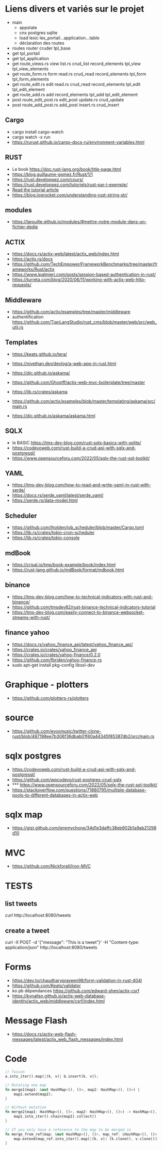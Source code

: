 # Liens divers et variés sur le projet


- main
    - appstate
    - cnx postgres sqlite
    - load lexic lex_portail...application...table
    - déclaration des routes
- routes    router                              cruder                                  tpl_base
- get                                                                               tpl_portail
- get                                                                               tpl_application
- get   route_views.rs          view        list.rs     crud_list   record_elements tpl_view        tpl_view_elements
- get   route_form.rs           form        read.rs     crud_read   record_elements tpl_form        tpl_form_elements
- get   route_edit.rs           edit        read.rs     crud_read   record_elements tpl_edit        tpl_edit_element
- get   route_add.rs            add                                 record_elements tpl_add         tpl_edit_element
- post  route_edit_post.rs      edit_post   update.rs   crud_update
- post  route_add_post.rs       add_post    insert.rs   crud_insert


## Cargo
- cargo install cargo-watch
- cargo watch -x run
- https://rurust.github.io/cargo-docs-ru/environment-variables.html

## RUST
- Le book https://doc.rust-lang.org/book/title-page.html
- https://blog.guillaume-gomez.fr/Rust/1/1
- https://rust.developpez.com/cours/
- https://rust.developpez.com/tutoriels/rust-par-l-exemple/
- [Read the tutorial article](https://docs.qovery.com/guides/tutorial/create-a-blazingly-fast-api-in-rust/)
- https://blog.logrocket.com/understanding-rust-string-str/

## modules
- https://larouille.github.io/modules/#mettre-notre-module-dans-un-fichier-dedie


## ACTIX
- https://docs.rs/actix-web/latest/actix_web/index.html
- https://actix.rs/docs
- https://github.com/TechEmpower/FrameworkBenchmarks/tree/master/frameworks/Rust/actix
- https://www.lpalmieri.com/posts/session-based-authentication-in-rust/
- https://turreta.com/blog/2020/06/11/working-with-actix-web-http-requests/

## Middleware
- https://github.com/actix/examples/tree/master/middleware
- authentification https://github.com/TianLangStudio/rust_cms/blob/master/web/src/web_util.rs

## Templates
- https://keats.github.io/tera/
- https://nivethan.dev/devlog/a-web-app-in-rust.html

- https://djc.github.io/askama/
- https://github.com/Ghostff/actix-web-mvc-boilerplate/tree/master
- https://lib.rs/crates/askama
- https://github.com/actix/examples/blob/master/templating/askama/src/main.rs
- https://djc.github.io/askama/askama.html

## SQLX
- le BASIC https://tms-dev-blog.com/rust-sqlx-basics-with-sqlite/
- https://codevoweb.com/rust-build-a-crud-api-with-sqlx-and-postgresql/
- https://www.opensourceforu.com/2022/05/sqlx-the-rust-sql-toolkit/

## YAML
- https://tms-dev-blog.com/how-to-read-and-write-yaml-in-rust-with-serde/
- https://docs.rs/serde_yaml/latest/serde_yaml/
- https://serde.rs/data-model.html

## Scheduler
- https://github.com/lholden/job_scheduler/blob/master/Cargo.toml
- https://lib.rs/crates/tokio-cron-scheduler
- https://lib.rs/crates/tokio-console

## mdBook
- https://crisal.io/tmp/book-example/book/index.html
- https://rust-lang.github.io/mdBook/format/mdbook.html

## binance
- https://tms-dev-blog.com/how-to-technical-indicators-with-rust-and-binance/
- https://github.com/tmsdev82/rust-binance-technical-indicators-tutorial
- https://tms-dev-blog.com/easily-connect-to-binance-websocket-streams-with-rust/

## finance yahoo
- https://docs.rs/yahoo_finance_api/latest/yahoo_finance_api/
- https://crates.io/crates/yahoo_finance_api
- https://crates.io/crates/yahoo-finance/0.2.0
- https://github.com/fbriden/yahoo-finance-rs
- sudo apt-get install pkg-config libssl-dev

# Graphique - plotters
- https://github.com/plotters-rs/plotters

# source
- https://github.com/evoxmusic/twitter-clone-rust/blob/487198ee7b306f36dbab01f40a44345f85387db2/src/main.rs

# sqlx postgres
- https://codevoweb.com/rust-build-a-crud-api-with-sqlx-and-postgresql/
- https://github.com/wpcodevo/rust-postgres-crud-sqlx
- *** https://www.opensourceforu.com/2022/05/sqlx-the-rust-sql-toolkit/
- https://stackoverflow.com/questions/71880795/multiple-database-pools-to-different-databases-in-actix-web

# sqlx map
- https://gist.github.com/jeremychone/34d1e3daffc38eb602b1a9ab21298d10

# MVC
- https://github.com/Nickforall/Iron-MVC

# TESTS
## list tweets
curl http://localhost:8080/tweets
## create a tweet
curl -X POST -d '{"message": "This is a tweet"}' -H "Content-type: application/json" http://localhost:8080/tweets

# Forms
- https://dev.to/chaudharypraveen98/form-validation-in-rust-404l
- https://github.com/Keats/validator
- ko pb dépendances https://github.com/edward-shen/actix-csrf
- https://kvnallsn.github.io/actix-web-database-identity/actix_web/middleware/csrf/index.html

# Message Flash
- https://docs.rs/actix-web-flash-messages/latest/actix_web_flash_messages/index.html

# Code
```rust
// fusion
a.into_iter().map(|(k, v)| b.insert(k, v));
```
```rust
// Mutating one map
fn merge1(map1: &mut HashMap<(), ()>, map2: HashMap<(), ()>) {
    map1.extend(map2);
}

// Without mutation
fn merge2(map1: HashMap<(), ()>, map2: HashMap<(), ()>) -> HashMap<(), ()> {
    map1.into_iter().chain(map2).collect()
}

// If you only have a reference to the map to be merged in
fn merge_from_ref(map: &mut HashMap<(), ()>, map_ref: &HashMap<(), ()>) {
    map.extend(map_ref.into_iter().map(|(k, v)| (k.clone(), v.clone())));
}
```
```rust
```
```rust
```
```rust
```
```rust
```
```rust
```

